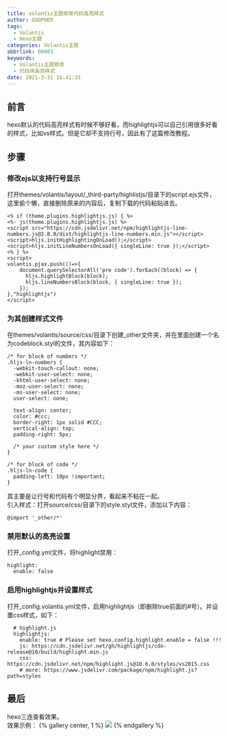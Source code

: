 ```yaml
---
title: volantis主题修改代码高亮样式
author: GOOPHER
tags:
  - Volantis
  - Hexo主题
categories: Volantis主题
abbrlink: 00003
keywords:
  - Volantis主题修改
  - 代码块高亮样式
date: 2021-3-31 16:41:31
---
```

## 前言
hexo默认的代码高亮样式有时候不够好看，而highlightjs可以自己引用很多好看的样式，比如vs样式。但是它却不支持行号，因此有了这篇修改教程。  
## 步骤
### 修改ejs以支持行号显示
打开themes/volantis/layout/_third-party/highlistjs/目录下的script.ejs文件，  
这里偷个懒，直接删除原来的内容后，复制下载的代码粘贴进去。
```
<% if (theme.plugins.highlightjs.js) { %>
<%- js(theme.plugins.highlightjs.js) %>
<script src="https://cdn.jsdelivr.net/npm/highlightjs-line-numbers.js@2.8.0/dist/highlightjs-line-numbers.min.js"></script>
<script>hljs.initHighlightingOnLoad();</script>
<script>hljs.initLineNumbersOnLoad({ singleLine: true });</script>
<% } %>
<script>
volantis.pjax.push(()=>{
	document.querySelectorAll('pre code').forEach((block) => {
	  hljs.highlightBlock(block);
      hljs.lineNumbersBlock(block, { singleLine: true });
	});
},"highlightjs")
</script>

```
### 为其创建样式文件
在themes/volantis/source/css/目录下创建_other文件夹，并在里面创建一个名为codeblock.styl的文件，其内容如下：
```
/* for block of numbers */
.hljs-ln-numbers {
  -webkit-touch-callout: none;
  -webkit-user-select: none;
  -khtml-user-select: none;
  -moz-user-select: none;
  -ms-user-select: none;
  user-select: none;

  text-align: center;
  color: #ccc;
  border-right: 1px solid #CCC;
  vertical-align: top;
  padding-right: 5px;

  /* your custom style here */
}

/* for block of code */
.hljs-ln-code {
  padding-left: 10px !important;
}
```
其主要是让行号和代码有个明显分界，看起来不粘在一起。  
引入样式：打开source/css/目录下的style.styl文件，添加以下内容：
```
@import '_other/*'
```
### 禁用默认的高亮设置
打开_config.yml文件，将highlight禁用：
```
highlight:
  enable: false
```
### 启用highlightjs并设置样式
打开_config.volantis.yml文件，启用highlightjs（即删除true前面的#号）。并设置css样式，如下：
```
  # highlight.js
  highlightjs:
    enable: true # Please set hexo.config.highlight.enable = false !!!
    js: https://cdn.jsdelivr.net/gh/highlightjs/cdn-release@10/build/highlight.min.js
    css: https://cdn.jsdelivr.net/npm/highlight.js@10.6.0/styles/vs2015.css
    # more: https://www.jsdelivr.com/package/npm/highlight.js?path=styles
```
## 最后
hexo三连查看效果。  
效果示例：
{% gallery center, 1 %}
![](https://cdn.jsdelivr.net/gh/Goopher97/tuchuang2@master/img/QQ20210401-012851@2x.png)
{% endgallery %}